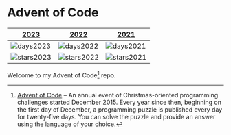 
# Advent of Code

| [2023](https://github.com/j4velin/adventOfCode/tree/main/src/aoc2023)          | [2022](https://github.com/j4velin/adventOfCode/tree/main/src/aoc2022)          | [2021](https://github.com/j4velin/adventOfCode/tree/main/src/aoc2021)        |
|--------------|--------------|-------------|
| ![days2023](https://img.shields.io/badge/days%20completed-4-red) | ![days2022](https://img.shields.io/badge/days%20completed-23-red) | ![days2021](https://img.shields.io/badge/days%20completed-21-red) |
| ![stars2023](https://img.shields.io/badge/stars%20⭐-8-yellow)| ![stars2022](https://img.shields.io/badge/stars%20⭐-48-yellow)| ![stars2021](https://img.shields.io/badge/stars%20⭐-43-yellow) |



Welcome to my Advent of Code[^aoc] repo.


[^aoc]:
    [Advent of Code][aoc] – An annual event of Christmas-oriented programming challenges started December 2015.
    Every year since then, beginning on the first day of December, a programming puzzle is published every day for twenty-five days.
    You can solve the puzzle and provide an answer using the language of your choice.

[aoc]: https://adventofcode.com
